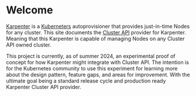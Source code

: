 # Welcome

[Karpenter][karpenter] is a [Kuberneters][kubernetes] autoprovisioner that
provides just-in-time Nodes for any cluster. This site documents the
[Cluster API][clusterapi] provider for Karpenter. Meaning that this
Karpenter is capable of managing Nodes on any Cluster API owned cluster.

This project is currently, as of summer 2024, an experimental proof of concept
for how Karpenter might integrate with Cluster API. The intention is for the Kubernetes
community to use this experiment for learning more about the design pattern, feature
gaps, and areas for improvement. With the ultimate goal being a standard release
cycle and production ready Karpenter Cluster API provider.

[karpenter]: https://karpenter.sh
[kubernetes]: https://kubernetes.io
[clusterapi]: https://cluster-api.sigs.k8s.io

